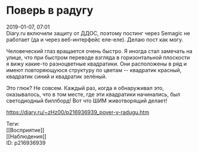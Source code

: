 Поверь в радугу
================

   
 2019-01-07, 07:01   
  Diary.ru включили защиту от ДДОС, поэтому постинг через Semagic не работает (да и через веб-интерфейс еле-еле). Делаю пост как могу.   
   
 Человеческий глаз вращается очень быстро. Я иногда стал замечать на улице, что при быстром переводе взгляда в горизонтальной плоскости я вижу какие-то разноцветные квадратики. Они расположены в ряд и имеют повторяющуюся структуру по цветам -- квадратик красный, квадратик синий и квадратик зелёный.   
   
 Это глюк? Не совсем. Каждый раз, когда я обнаруживал это, оказывалось, что в том месте, где эти квадратики начинались, был светодиодный биллборд! Вот что ШИМ животворящий делает!   
    
 <https://diary.ru/~zHz00/p216936939_pover-v-radugu.htm>   
   
 Теги:   
 [[Восприятие]]   
 [[Наблюдения]]   
 ID: p216936939